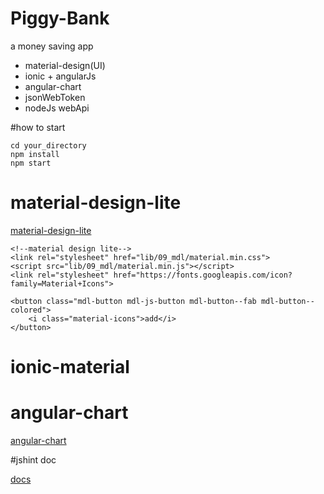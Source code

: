 # Piggy-Bank
a money saving app

- material-design(UI)
- ionic + angularJs
- angular-chart
- jsonWebToken
- nodeJs webApi

#how to start

```
cd your_directory
npm install
npm start

```


# material-design-lite
[material-design-lite](http://www.getmdl.io/components/index.html#badges-section)

```
<!--material design lite-->
<link rel="stylesheet" href="lib/09_mdl/material.min.css">
<script src="lib/09_mdl/material.min.js"></script>
<link rel="stylesheet" href="https://fonts.googleapis.com/icon?family=Material+Icons">

```

```
<button class="mdl-button mdl-js-button mdl-button--fab mdl-button--colored">
    <i class="material-icons">add</i>
</button>

```

# ionic-material



# angular-chart

[angular-chart](http://jtblin.github.io/angular-chart.js)


#jshint doc

[docs](http://jshint.com/docs/)